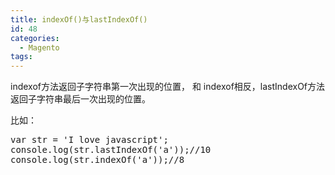 ```yaml
---
title: indexOf()与lastIndexOf()
id: 48
categories:
  - Magento
tags:
---
```


indexof方法返回子字符串第一次出现的位置，
和 indexof相反，lastIndexOf方法返回子字符串最后一次出现的位置。

比如：

<pre class="lang:js decode:true " >var str = 'I love javascript';
console.log(str.lastIndexOf('a'));//10
console.log(str.indexOf('a'));//8</pre> 
